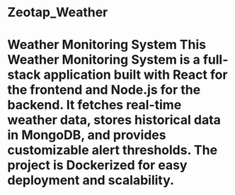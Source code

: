 # Zeotap_Weather
# Weather Monitoring System  This Weather Monitoring System is a full-stack application built with React for the frontend and Node.js for the backend. It fetches real-time weather data, stores historical data in MongoDB, and provides customizable alert thresholds. The project is Dockerized for easy deployment and scalability. 
